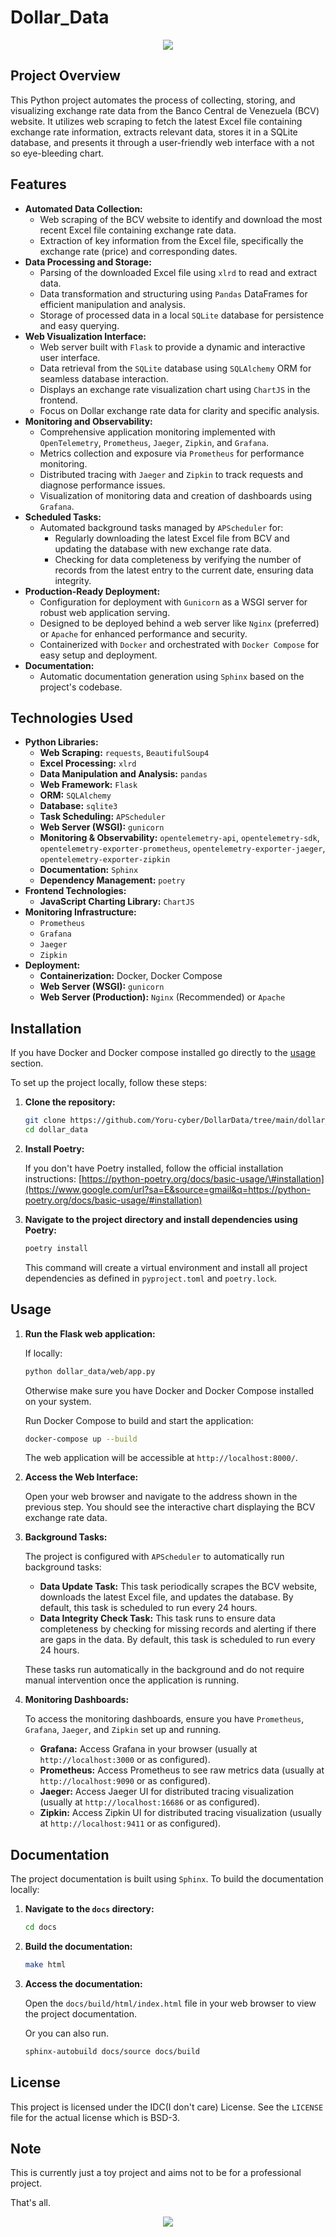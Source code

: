 # Dollar_Data

<p align="center">
<img src="https://media4.giphy.com/media/v1.Y2lkPTc5MGI3NjExazdjNXd3enVmN294eTRmZjdzZDF4bjJjM3ljdm9pOHNqbnUwdGZqdSZlcD12MV9pbnRlcm5hbF9naWZfYnlfaWQmY3Q9Zw/bMycGOQLESDCEnLNUz/giphy.gif">
<p/>

## Project Overview

This Python project automates the process of collecting, storing, and visualizing exchange rate data from the Banco Central de Venezuela (BCV) website. It utilizes web scraping to fetch the latest Excel file containing exchange rate information, extracts relevant data, stores it in a SQLite database, and presents it through a user-friendly web interface with a not so eye-bleeding chart.

## Features

  * **Automated Data Collection:**
      * Web scraping of the BCV website to identify and download the most recent Excel file containing exchange rate data.
      * Extraction of key information from the Excel file, specifically the exchange rate (price) and corresponding dates.
  * **Data Processing and Storage:**
      * Parsing of the downloaded Excel file using `xlrd` to read and extract data.
      * Data transformation and structuring using `Pandas` DataFrames for efficient manipulation and analysis.
      * Storage of processed data in a local `SQLite` database for persistence and easy querying.
  * **Web Visualization Interface:**
      * Web server built with `Flask` to provide a dynamic and interactive user interface.
      * Data retrieval from the `SQLite` database using `SQLAlchemy` ORM for seamless database interaction.
      * Displays an exchange rate visualization chart using `ChartJS` in the frontend.
      * Focus on Dollar exchange rate data for clarity and specific analysis.
  * **Monitoring and Observability:**
      * Comprehensive application monitoring implemented with `OpenTelemetry`, `Prometheus`, `Jaeger`, `Zipkin`, and `Grafana`.
      * Metrics collection and exposure via `Prometheus` for performance monitoring.
      * Distributed tracing with `Jaeger` and `Zipkin` to track requests and diagnose performance issues.
      * Visualization of monitoring data and creation of dashboards using `Grafana`.
  * **Scheduled Tasks:**
      * Automated background tasks managed by `APScheduler` for:
          * Regularly downloading the latest Excel file from BCV and updating the database with new exchange rate data.
          * Checking for data completeness by verifying the number of records from the latest entry to the current date, ensuring data integrity.
  * **Production-Ready Deployment:**
      * Configuration for deployment with `Gunicorn` as a WSGI server for robust web application serving.
      * Designed to be deployed behind a web server like `Nginx` (preferred) or `Apache` for enhanced performance and security.
      * Containerized with `Docker` and orchestrated with `Docker Compose` for easy setup and deployment.
  * **Documentation:**
      * Automatic documentation generation using `Sphinx` based on the project's codebase.

## Technologies Used

* **Python Libraries:**
    * **Web Scraping:** `requests`, `BeautifulSoup4`
    * **Excel Processing:** `xlrd`
    * **Data Manipulation and Analysis:** `pandas`
    * **Web Framework:** `Flask`
    * **ORM:** `SQLAlchemy`
    * **Database:** `sqlite3` 
    * **Task Scheduling:** `APScheduler`
    * **Web Server (WSGI):** `gunicorn`
    * **Monitoring & Observability:** `opentelemetry-api`, `opentelemetry-sdk`, `opentelemetry-exporter-prometheus`, `opentelemetry-exporter-jaeger`, `opentelemetry-exporter-zipkin`
    * **Documentation:** `Sphinx`
    * **Dependency Management:** `poetry`
* **Frontend Technologies:**
    * **JavaScript Charting Library:** `ChartJS`
* **Monitoring Infrastructure:**
    * `Prometheus`
    * `Grafana`
    * `Jaeger`
    * `Zipkin`
* **Deployment:**
    * **Containerization:** Docker, Docker Compose
    * **Web Server (WSGI):** `gunicorn`
    * **Web Server (Production):** `Nginx` (Recommended) or `Apache`

## Installation

If you have Docker and Docker compose installed go directly to the [usage](#Usage) section.

To set up the project locally, follow these steps:

1.  **Clone the repository:**

    ```bash
    git clone https://github.com/Yoru-cyber/DollarData/tree/main/dollar_data
    cd dollar_data
    ```

2.  **Install Poetry:**

    If you don't have Poetry installed, follow the official installation instructions: [https://python-poetry.org/docs/basic-usage/\#installation](https://www.google.com/url?sa=E&source=gmail&q=https://python-poetry.org/docs/basic-usage/#installation)

3.  **Navigate to the project directory and install dependencies using Poetry:**

    ```bash
    poetry install
    ```

    This command will create a virtual environment and install all project dependencies as defined in `pyproject.toml` and `poetry.lock`.

## Usage

1.  **Run the Flask web application:**

    If locally:

    ```bash
    python dollar_data/web/app.py
    ```
    
    Otherwise make sure you have Docker and Docker Compose installed on your system.

    Run Docker Compose to build and start the application:

    ```bash
    docker-compose up --build
    ```

    The web application will be accessible at `http://localhost:8000/`.

2.  **Access the Web Interface:**

    Open your web browser and navigate to the address shown in the previous step. You should see the interactive chart displaying the BCV exchange rate data.

3.  **Background Tasks:**

    The project is configured with `APScheduler` to automatically run background tasks:

      * **Data Update Task:**  This task periodically scrapes the BCV website, downloads the latest Excel file, and updates the database. By default, this task is scheduled to run every 24 hours.
      * **Data Integrity Check Task:** This task runs to ensure data completeness by checking for missing records and alerting if there are gaps in the data. By default, this task is scheduled to run every 24 hours.

    These tasks run automatically in the background and do not require manual intervention once the application is running.

4.  **Monitoring Dashboards:**

    To access the monitoring dashboards, ensure you have `Prometheus`, `Grafana`, `Jaeger`, and `Zipkin` set up and running.

      * **Grafana:** Access Grafana in your browser (usually at `http://localhost:3000` or as configured). 
      * **Prometheus:** Access Prometheus to see raw metrics data (usually at `http://localhost:9090` or as configured).
      * **Jaeger:** Access Jaeger UI for distributed tracing visualization (usually at `http://localhost:16686` or as configured).
      * **Zipkin:** Access Zipkin UI for distributed tracing visualization (usually at `http://localhost:9411` or as configured).

## Documentation

The project documentation is built using `Sphinx`. To build the documentation locally:

1.  **Navigate to the `docs` directory:**

    ```bash
    cd docs
    ```

2.  **Build the documentation:**

    ```bash
    make html
    ```

3.  **Access the documentation:**

    Open the `docs/build/html/index.html` file in your web browser to view the project documentation.
    
    Or you can also run. 

    ```bash
    sphinx-autobuild docs/source docs/build
    ```


## License

This project is licensed under the IDC(I don't care) License. See the `LICENSE` file for the actual license which is BSD-3.


## Note

This is currently just a toy project and aims not to be for a professional project.

That's all.

<p align="center">
<img src="https://media2.giphy.com/media/v1.Y2lkPTc5MGI3NjExYWxxYnhrYTd3MWc3cXR5NGVxeXM4bGdlc2IxN2FoazJ4cDA2b2Y0cyZlcD12MV9pbnRlcm5hbF9naWZfYnlfaWQmY3Q9Zw/onOWJOc7U5GAE/giphy.gif">
<p/>

